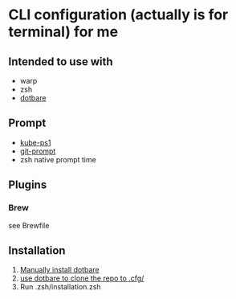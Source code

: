 # CLI configuration (actually is for terminal) for me

## Intended to use with
- warp
- zsh
- [dotbare](https://github.com/kazhala/dotbare?tab=readme-ov-file)

## Prompt 
- [kube-ps1](https://github.com/jonmosco/kube-ps1)
- [git-prompt](https://github.com/woefe/git-prompt)
- zsh native prompt time


## Plugins
### Brew
see Brewfile

## Installation
1. [Manually install dotbare](https://github.com/kazhala/dotbare?tab=readme-ov-file#manual)
2. [use dotbare to clone the repo to .cfg/](https://github.com/kazhala/dotbare?tab=readme-ov-file#migrating-dotbare-to-a-new-system)
3. Run .zsh/installation.zsh


